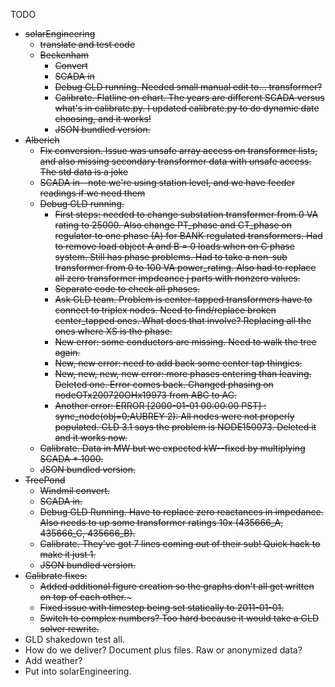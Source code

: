 TODO
* ~~solarEngineering~~
	* ~~translate and test code~~
	* ~~Beckenham~~
		* ~~Convert~~
		* ~~SCADA in~~
		* ~~Debug GLD running. Needed small manual edit to... transformer?~~
		* ~~Calibrate. Flatline on chart. The years are different SCADA versus what's in calibrate.py. I updated calibrate.py to do dynamic date choosing, and it works!~~
		* ~~JSON bundled version.~~
* ~~Alberich~~
	* ~~Fix conversion. Issue was unsafe array access on transformer lists, and also missing secondary transformer data with unsafe access. The std data is a joke~~
	* ~~SCADA in--note we're using station level, and we have feeder readings if we need them~~
	* ~~Debug GLD running.~~
		* ~~First steps: needed to change substation transformer from 0 VA rating to 25000. Also change PT_phase and CT_phase on regulator to one phase (A) for BANK regulated transformers. Had to remove load object A and B = 0 loads when on C phase system. Still has phase problems. Had to take a non-sub transformer from 0 to 100 VA power_rating. Also had to replace all zero transformer impdeance j parts with nonzero values.~~
		* ~~Separate code to check all phases.~~
		* ~~Ask GLD team. Problem is center-tapped transformers have to connect to triplex nodes. Need to find/replace broken center_tapped ones. What does that involve? Replacing all the ones where XS is the phase.~~
		* ~~New error: some conductors are missing. Need to walk the tree again.~~
		* ~~New, new error: need to add back some center tap thingies.~~
		* ~~New, new, new, new error: more phases entering than leaving. Deleted one. Error comes back. Changed phasing on nodeOTx200720OHx19973 from ABC to AC.~~
		* ~~Another error: ERROR [2000-01-01 00:00:00 PST] : sync_node(obj=0;AUBREY 2): All nodes were not properly populated. GLD 3.1 says the problem is NODE150073. Deleted it and it works now.~~ 
	* ~~Calibrate. Data in MW but we expected kW--fixed by multiplying SCADA * 1000.~~
	* ~~JSON bundled version.~~
* ~~TreePond~~
	* ~~Windmil convert.~~
	* ~~SCADA in.~~
	* ~~Debug GLD Running. Have to replace zero reactances in impedance. Also needs to up some transformer ratings 10x (435666_A, 435666_C, 435666_B).~~
	* ~~Calibrate. They've got 7 lines coming out of their sub! Quick hack to make it just 1.~~
	* ~~JSON bundled version.~~
* ~~Calibrate fixes:~~
	* ~~Added additional figure creation so the graphs don't all get written on top of each other.~~~
	* ~~Fixed issue with timestep being set statically to 2011-01-01.~~
	* ~~Switch to complex numbers? Too hard because it would take a GLD solver rewrite.~~
* GLD shakedown test all.
* How do we deliver? Document plus files. Raw or anonymized data?
* Add weather?
* Put into solarEngineering.